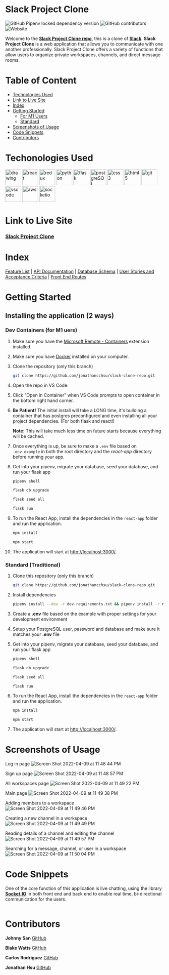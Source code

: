# **Slack Project Clone**
![GitHub Pipenv locked dependency version](https://img.shields.io/github/pipenv/locked/dependency-version/jonathancchsu/slack-clone-repo/flask) 
![GitHub contributors](https://img.shields.io/github/contributors/jonathancchsu/slack-clone-repo)
![Website](https://img.shields.io/website?down_color=lightgrey&down_message=offline&up_color=blue&up_message=online&url=https%3A%2F%2Fslack-project-clone.herokuapp.com%2F)

Welcome to the **[Slack Project Clone repo](https://github.com/jonathancchsu/slack-clone-repo)**, this is a clone of **[Slack](https://slack.com/)**. **Slack Project Clone** is a web application that allows you to communicate with one another professionally. Slack Project Clone offers a variety of functions that allow users to organize private workspaces, channels, and direct message rooms.

# Table of Content

- [Technologies Used](#techonologies-used)
- [Link to Live Site](#link-to-live-site)
- [Index](#index)
- [Getting Started](#getting-started)
   - [For M1 Users](#dev-containers-for-m1-uers)
   - [Standard](#standard-traditional)
- [Screenshots of Usage](#screenshots-of-usage)
- [Code Snippets](#code-snippets)
- [Contributors](#contributors)


# Techonologies Used
<img src="https://camo.githubusercontent.com/442c452cb73752bb1914ce03fce2017056d651a2099696b8594ddf5ccc74825e/68747470733a2f2f63646e2e6a7364656c6976722e6e65742f67682f64657669636f6e732f64657669636f6e2f69636f6e732f6a6176617363726970742f6a6176617363726970742d6f726967696e616c2e737667" alt="drawing" width="50"/> <img src="https://camo.githubusercontent.com/27d0b117da00485c56d69aef0fa310a3f8a07abecc8aa15fa38c8b78526c60ac/68747470733a2f2f63646e2e6a7364656c6976722e6e65742f67682f64657669636f6e732f64657669636f6e2f69636f6e732f72656163742f72656163742d6f726967696e616c2e737667" alt="react" width="50"> 
<img src="https://camo.githubusercontent.com/2b6b50702c658cdfcf440cef1eb88c7e0e5a16ce0eb6ab8bc933da7697c12213/68747470733a2f2f63646e2e6a7364656c6976722e6e65742f67682f64657669636f6e732f64657669636f6e2f69636f6e732f72656475782f72656475782d6f726967696e616c2e737667" alt="redux" width="50"> 
<img src="https://www.pngall.com/wp-content/uploads/5/Python-PNG.png" alt="python" width ="50"> 
<img src="https://user-images.githubusercontent.com/92463844/162601723-beb79065-3555-4c2d-86c1-37d914e6d7ae.png" alt="flask" width ="50"> 
<img src="https://camo.githubusercontent.com/d536b9cc0c533324368535ece721f5424f28eae3ec0e6f3847408948ecacfce6/68747470733a2f2f63646e2e6a7364656c6976722e6e65742f67682f64657669636f6e732f64657669636f6e2f69636f6e732f706f737467726573716c2f706f737467726573716c2d6f726967696e616c2e737667" alt="postgreSQL" width="50">
<img src="https://camo.githubusercontent.com/2e496d4bfc6f753ddca87b521ce95c88219f77800212ffa6d4401ad368c82170/68747470733a2f2f63646e2e6a7364656c6976722e6e65742f67682f64657669636f6e732f64657669636f6e2f69636f6e732f637373332f637373332d6f726967696e616c2e737667" alt="css3" width="50"> 
<img src="https://camo.githubusercontent.com/da7acacadecf91d6dc02efcd2be086bb6d78ddff19a1b7a0ab2755a6fda8b1e9/68747470733a2f2f63646e2e6a7364656c6976722e6e65742f67682f64657669636f6e732f64657669636f6e2f69636f6e732f68746d6c352f68746d6c352d6f726967696e616c2e737667" alt="html5" width="50"> 
<img src="https://camo.githubusercontent.com/dc9e7e657b4cd5ba7d819d1a9ce61434bd0ddbb94287d7476b186bd783b62279/68747470733a2f2f63646e2e6a7364656c6976722e6e65742f67682f64657669636f6e732f64657669636f6e2f69636f6e732f6769742f6769742d6f726967696e616c2e737667" alt="git" width="50"> 
<img src="https://camo.githubusercontent.com/5fa137d222dde7b69acd22c6572a065ce3656e6ffa1f5e88c1b5c7a935af3cc6/68747470733a2f2f63646e2e6a7364656c6976722e6e65742f67682f64657669636f6e732f64657669636f6e2f69636f6e732f7673636f64652f7673636f64652d6f726967696e616c2e737667" alt="vscode" width="50"> 
<img src="https://www.govconwire.com/wp-content/uploads/2018/03/AWS-EM-1.jpg" alt="aws" width="50"/> 
<img src="https://www.kindpng.com/picc/m/207-2078621_electric-bikes-socket-io-facebook-icon-in-circle.png" alt="socketio" width="50"/>


# Link to Live Site

### **[Slack Project Clone](https://slack-project-clone.herokuapp.com/)**


# Index
[Feature List](https://github.com/jonathancchsu/slack-clone-repo/wiki/Feature-List) | [API Documentation](https://github.com/jonathancchsu/slack-clone-repo/wiki/API-Documentation) | [Database Schema](https://github.com/jonathancchsu/slack-clone-repo/wiki/Database-Schema) | [User Stories and Acceptance Criteria](https://github.com/jonathancchsu/slack-clone-repo/wiki/User-Stories-and-Acceptance-Criteria) | [Front End Routes](https://github.com/jonathancchsu/slack-clone-repo/wiki/Front-End-Routes)


# Getting Started
## Installing the application (2 ways)
### Dev Containers (for M1 uers)

1. Make sure you have the [Microsoft Remote - Containers](https://marketplace.visualstudio.com/items?itemName=ms-vscode-remote.remote-containers) extension installed.
2. Make sure you have [Docker](https://www.docker.com/products/docker-desktop/) installed on your computer.
3. Clone the repository (only this branch)
   ```bash
   git clone https://github.com/jonathancchsu/slack-clone-repo.git
   ```
4. Open the repo in VS Code.
5. Click "Open in Container" when VS Code prompts to open container in the bottom right hand corner.
6. **Be Patient!** The initial install will take a LONG time, it's building a container that has postgres preconfigured and even installing all your project dependencies. (For both flask and react!)

   **Note:** This will take much less time on future starts because everything will be cached.

7. Once everything is up, be sure to make a `.env` file based on `.env.example` in both the root directory and the *react-app* directory before running your app.

8. Get into your pipenv, migrate your database, seed your database, and run your flask app

   ```bash
   pipenv shell
   ```

   ```bash
   flask db upgrade
   ```

   ```bash
   flask seed all
   ```

   ```bash
   flask run
   ```

9. To run the React App, install the dependencies in the `react-app` folder and run the application.

   ```bash
   npm install
   ```

   ```bash
   npm start
   ```
10. The application will start at [http://localhost:3000/](http://localhost:3000/).

### Standard (Traditional)

1. Clone this repository (only this branch)

   ```bash
   git clone https://github.com/jonathancchsu/slack-clone-repo.git
   ```

2. Install dependencies

      ```bash
      pipenv install --dev -r dev-requirements.txt && pipenv install -r requirements.txt
      ```

3. Create a **.env** file based on the example with proper settings for your
   development environment
4. Setup your PostgreSQL user, password and database and make sure it matches your **.env** file

5. Get into your pipenv, migrate your database, seed your database, and run your flask app

   ```bash
   pipenv shell
   ```

   ```bash
   flask db upgrade
   ```

   ```bash
   flask seed all
   ```

   ```bash
   flask run
   ```

6. To run the React App, install the dependencies in the `react-app` folder and run the application.

   ```bash
   npm install
   ```

   ```bash
   npm start
   ```
7. The application will start at [http://localhost:3000/](http://localhost:3000/).

# Screenshots of Usage
Log in page
![Screen Shot 2022-04-09 at 11 48 44 PM](https://user-images.githubusercontent.com/92463844/162600944-80d38eac-40b5-41fa-9951-01de9bf5dc12.png)

Sign up page
![Screen Shot 2022-04-09 at 11 48 57 PM](https://user-images.githubusercontent.com/92463844/162600948-56bac62b-d414-4338-91e1-8acd59940a2f.png)

All workspaces page
![Screen Shot 2022-04-09 at 11 49 22 PM](https://user-images.githubusercontent.com/92463844/162600968-0022a63b-1a8a-4b60-b59c-bc6f7c40cd55.png)

Main page 
![Screen Shot 2022-04-09 at 11 49 38 PM](https://user-images.githubusercontent.com/92463844/162600981-daaf6333-a2c0-48cf-bd9a-5d08db826f8f.png)

Adding members to a workspace
![Screen Shot 2022-04-09 at 11 49 46 PM](https://user-images.githubusercontent.com/92463844/162600994-81d58fcc-e2bf-4968-b86e-aabe723b36f7.png)

Creating a new channel in a workspace
![Screen Shot 2022-04-09 at 11 49 49 PM](https://user-images.githubusercontent.com/92463844/162601005-cba7b5e0-ff39-4553-9f44-0491b0b8504c.png)

Reading details of a channel and editing the channel 
![Screen Shot 2022-04-09 at 11 49 57 PM](https://user-images.githubusercontent.com/92463844/162601010-d7e270fa-31b3-4c23-ab4a-2dae69ef7e21.png)

Searching for a message, channel, or user in a workspace
![Screen Shot 2022-04-09 at 11 50 04 PM](https://user-images.githubusercontent.com/92463844/162601023-fe77eb9c-003f-45ec-9f1c-e135e87cf80d.png)


# Code Snippets
One of the core function of this application is live chatting, using the library **[Socket.IO](https://socket.io/)** in both front end and back end to enable real time, bi-directional communication for the users.


  ```bash
   ```

# Contributors

**Johnny San** [GitHub](https://github.com/skyline502)

**Blake Watts** [GitHub](https://github.com/Watts-Blake)

**Carlos Rodriguez** [GitHub](https://github.com/twincarlos)

**Jonathan Hsu** [GitHub](https://github.com/jonathancchsu)

